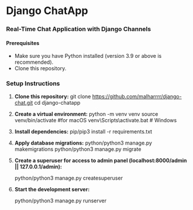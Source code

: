 # Django ChatApp

### Real-Time Chat Application with Django Channels

#### Prerequisites
- Make sure you have Python installed (version 3.9 or above is recommended).
- Clone this repository.

### Setup Instructions

1. **Clone this repository:**
   git clone https://github.com/malharrrr/django-chat.git
   cd django-chatapp

2. **Create a virtual environment:**
    python -m venv venv
    source venv/bin/activate  #for macOS
    venv\Scripts\activate.bat  # Windows

3. **Install dependencies:**
    pip/pip3 install -r requirements.txt

4. **Apply database migrations:**
    python/python3 manage.py makemigrations
    python/python3 manage.py migrate

5. **Create a superuser for access to admin panel (localhost:8000/admin || 127.0.0.1/admin):**

    python/python3 manage.py createsuperuser

6. **Start the development server:**
    
    python/python3 manage.py runserver